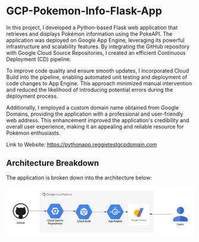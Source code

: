 # GCP-Pokemon-Info-Flask-App
In this project, I developed a Python-based Flask web application that retrieves and displays Pokémon information using the PokeAPI. The application was deployed on Google App Engine, leveraging its powerful infrastructure and scalability features. By integrating the GitHub repository with Google Cloud Source Repositories, I created an efficient Continuous Deployment (CD) pipeline.

To improve code quality and ensure smooth updates, I incorporated Cloud Build into the pipeline, enabling automated unit testing and deployment of code changes to App Engine. This approach minimized manual intervention and reduced the likelihood of introducing potential errors during the deployment process.

Additionally, I employed a custom domain name obtained from Google Domains, providing the application with a professional and user-friendly web address. This enhancement improved the application's credibility and overall user experience, making it an appealing and reliable resource for Pokémon enthusiasts.

Link to Website: https://pythonapp.reggietestgcpdomain.com

## Architecture Breakdown

The application is broken down into the architecture below:

![app](https://github.com/rjones18/Images/blob/main/APP%20Engine%20flask.png)
